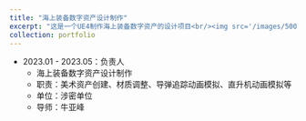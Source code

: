 ```yaml
---
title: "海上装备数字资产设计制作"
excerpt: "这是一个UE4制作海上装备数字资产的设计项目<br/><img src='/images/500x300.png'>"
collection: portfolio
---
```

- 2023.01 - 2023.05：负责人
  - 海上装备数字资产设计制作
  - 职责：美术资产创建、材质调整、导弹追踪动画模拟、直升机动画模拟等
  - 单位：涉密单位
  - 导师：牛亚峰